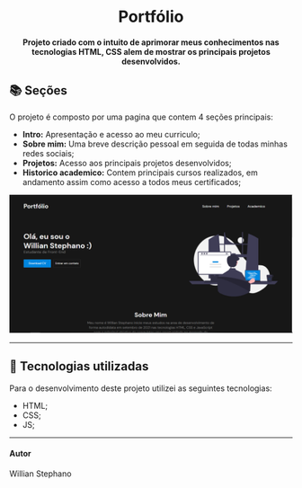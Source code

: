 <h1 align="center">
  <br>Portfólio 
</h1>

<h4 align="center">
  Projeto criado com o intuito de aprimorar meus conhecimentos nas tecnologias HTML, CSS alem de mostrar os principais projetos desenvolvidos.
</h4>

## 📚 Seções
O projeto é composto por uma pagina que contem 4 seções principais:

- **Intro:** Apresentação e acesso ao meu curriculo;
- **Sobre mim:** Uma breve descrição pessoal em seguida de todas minhas redes sociais;
- **Projetos:** Acesso aos principais projetos desenvolvidos;
- **Historico academico:** Contem principais cursos realizados, em andamento assim como acesso a todos meus certificados;


<img src="Conteudo/previa-img.PNG" alt="Imagem de pré-visualização da pagina">

---

## 💼 Tecnologias utilizadas
Para o desenvolvimento deste projeto utilizei as seguintes tecnologias:

- HTML;
- CSS;
- JS;
---

#### Autor
Willian Stephano
